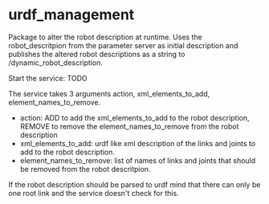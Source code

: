 urdf_management
================

Package to alter the robot description at runtime.
Uses the robot_descritpion from the parameter server as initial description and publishes the altered robot descriptions as a string to /dynamic_robot_description.

Start the service: TODO

The service takes 3 arguments action, xml_elements_to_add, element_names_to_remove.
- action: ADD to add the xml_elements_to_add to the robot description, REMOVE to remove the element_names_to_remove from the robot description
- xml_elements_to_add: urdf like xml description of the links and joints to add to the robot description. 
- element_names_to_remove: list of names of links and joints that should be removed from the robot descritpion.

If the robot description should be parsed to urdf mind that there can only be one root link and the service doesn't check for this.
